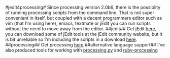 #jedit4processing#
Since processing version 2.0b6, there is the possiblity of running processing scripts from the command line. That is not super convenient in itself, but coupled with a decent programmers editor such as vim (that I'm using here), emacs, textmate or jEdit you can run scripts without the need to move away from the editor.
##jedit##
Get jEdit [here]("http://www.jedit.org"), you can download some of jEdit tools at the jEdit community website, but it is  bit unreliable so I'm including the scripts in a download [here](https://github.com/monkstone/jedit4processing/downloads).
##processing##
Get processing [here](http://processing.org/)
##alternative language support##
I've also produced tools for working with [processing.py](https://github.com/monkstone/processing.py-examples) and [ruby-processing](https://github.com/jashkenas/ruby-processing/wiki/Other-Resources)


